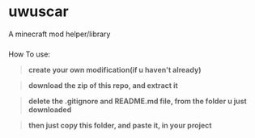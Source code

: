 # uwuscar
A minecraft mod helper/library

###

How To use:

> **create your own modification(if u haven't already)**

> **download the zip of this repo, and extract it**

> **delete the .gitignore and README.md file, from the folder u just downloaded**

> **then just copy this folder, and paste it, in your project**
